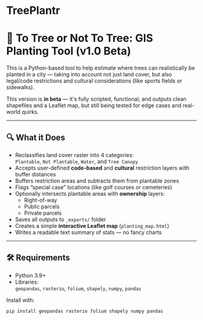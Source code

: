 # TreePlantr
# 🌳 To Tree or Not To Tree: GIS Planting Tool (v1.0 Beta)

This is a Python-based tool to help estimate where trees can realistically be planted in a city — taking into account not just land cover, but also legal/code restrictions and cultural considerations (like sports fields or sidewalks).

This version is **in beta** — it's fully scripted, functional, and outputs clean shapefiles and a Leaflet map, but still being tested for edge cases and real-world quirks.

---

## 🔍 What it Does

- Reclassifies land cover raster into 4 categories:  
  `Plantable`, `Not Plantable`, `Water`, and `Tree Canopy`
- Accepts user-defined **code-based** and **cultural** restriction layers with buffer distances
- Buffers restriction areas and subtracts them from plantable zones
- Flags “special case” locations (like golf courses or cemeteries)
- Optionally intersects plantable areas with **ownership** layers:
  - Right-of-way
  - Public parcels
  - Private parcels
- Saves all outputs to `_exports/` folder
- Creates a simple **interactive Leaflet map** (`planting_map.html`)
- Writes a readable text summary of stats — no fancy charts

---

## 🛠 Requirements

- Python 3.9+
- Libraries:  
  `geopandas`, `rasterio`, `folium`, `shapely`, `numpy`, `pandas`

Install with:
```bash
pip install geopandas rasterio folium shapely numpy pandas

